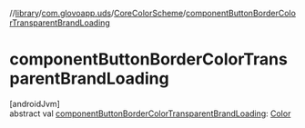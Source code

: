 //[library](../../../index.md)/[com.glovoapp.uds](../index.md)/[CoreColorScheme](index.md)/[componentButtonBorderColorTransparentBrandLoading](component-button-border-color-transparent-brand-loading.md)

# componentButtonBorderColorTransparentBrandLoading

[androidJvm]\
abstract val [componentButtonBorderColorTransparentBrandLoading](component-button-border-color-transparent-brand-loading.md): [Color](https://developer.android.com/reference/kotlin/androidx/compose/ui/graphics/Color.html)
